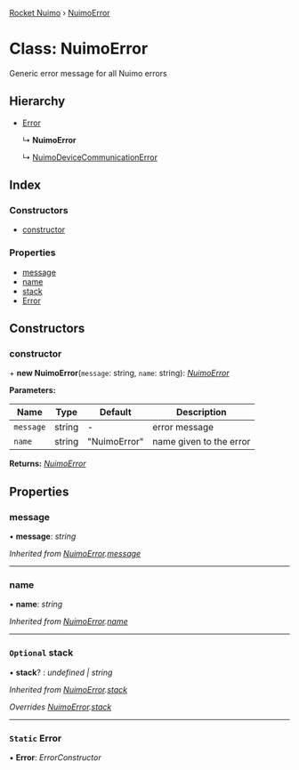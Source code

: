[Rocket Nuimo](../README.md) › [NuimoError](nuimoerror.md)

# Class: NuimoError

Generic error message for all Nuimo errors

## Hierarchy

* [Error](nuimoerror.md#static-error)

  ↳ **NuimoError**

  ↳ [NuimoDeviceCommunicationError](nuimodevicecommunicationerror.md)

## Index

### Constructors

* [constructor](nuimoerror.md#constructor)

### Properties

* [message](nuimoerror.md#message)
* [name](nuimoerror.md#name)
* [stack](nuimoerror.md#optional-stack)
* [Error](nuimoerror.md#static-error)

## Constructors

###  constructor

\+ **new NuimoError**(`message`: string, `name`: string): *[NuimoError](nuimoerror.md)*

**Parameters:**

Name | Type | Default | Description |
------ | ------ | ------ | ------ |
`message` | string | - | error message |
`name` | string | "NuimoError" | name given to the error  |

**Returns:** *[NuimoError](nuimoerror.md)*

## Properties

###  message

• **message**: *string*

*Inherited from [NuimoError](nuimoerror.md).[message](nuimoerror.md#message)*

___

###  name

• **name**: *string*

*Inherited from [NuimoError](nuimoerror.md).[name](nuimoerror.md#name)*

___

### `Optional` stack

• **stack**? : *undefined | string*

*Inherited from [NuimoError](nuimoerror.md).[stack](nuimoerror.md#optional-stack)*

*Overrides [NuimoError](nuimoerror.md).[stack](nuimoerror.md#optional-stack)*

___

### `Static` Error

▪ **Error**: *ErrorConstructor*
